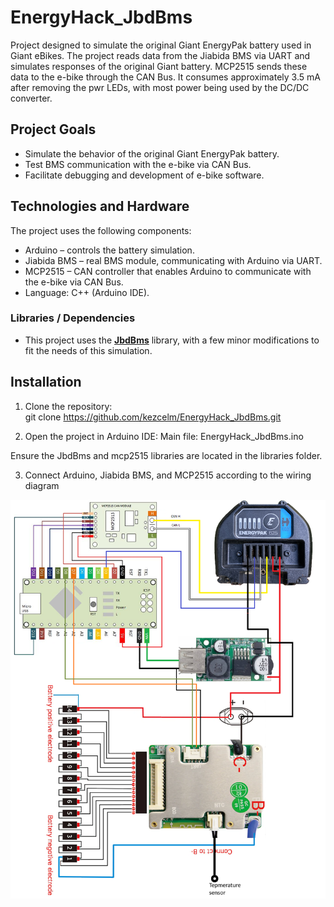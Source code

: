 # EnergyHack_JbdBms

Project designed to simulate the original Giant EnergyPak battery used in Giant eBikes.
The project reads data from the Jiabida BMS via UART and simulates responses of the original Giant battery.
MCP2515 sends these data to the e-bike through the CAN Bus.
It consumes approximately 3.5 mA after removing the pwr LEDs, with most power being used by the DC/DC converter.

## Project Goals

- Simulate the behavior of the original Giant EnergyPak battery.  
- Test BMS communication with the e-bike via CAN Bus.  
- Facilitate debugging and development of e-bike software.

## Technologies and Hardware

The project uses the following components:  

- Arduino – controls the battery simulation.  
- Jiabida BMS – real BMS module, communicating with Arduino via UART.  
- MCP2515 – CAN controller that enables Arduino to communicate with the e-bike via CAN Bus.  
- Language: C++ (Arduino IDE).  

### Libraries / Dependencies

- This project uses the **[JbdBms](https://github.com/rakhmaevao/JbdBms)** library, with a few minor modifications to fit the needs of this simulation.


## Installation

1. Clone the repository:  
   git clone https://github.com/kezcelm/EnergyHack_JbdBms.git

2. Open the project in Arduino IDE:
Main file: EnergyHack_JbdBms.ino

Ensure the JbdBms and mcp2515 libraries are located in the libraries folder.

3. Connect Arduino, Jiabida BMS, and MCP2515 according to the wiring diagram
 <img src="wiring.png" width="512"/>